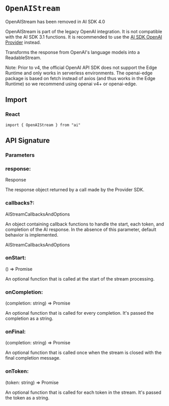 # `OpenAIStream`

OpenAIStream has been removed in AI SDK 4.0

OpenAIStream is part of the legacy OpenAI integration. It is not compatible
with the AI SDK 3.1 functions. It is recommended to use the [AI SDK OpenAI
Provider](/providers/ai-sdk-providers/openai) instead.

Transforms the response from OpenAI's language models into a ReadableStream.

Note: Prior to v4, the official OpenAI API SDK does not support the Edge Runtime and only works in serverless environments. The openai-edge package is based on fetch instead of axios (and thus works in the Edge Runtime) so we recommend using openai v4+ or openai-edge.

## Import

### React

```
import { OpenAIStream } from "ai"
```

## API Signature

### Parameters

### response:

Response

The response object returned by a call made by the Provider SDK.

### callbacks?:

AIStreamCallbacksAndOptions

An object containing callback functions to handle the start, each token, and completion of the AI response. In the absence of this parameter, default behavior is implemented.

AIStreamCallbacksAndOptions

### onStart:

() => Promise<void>

An optional function that is called at the start of the stream processing.

### onCompletion:

(completion: string) => Promise<void>

An optional function that is called for every completion. It's passed the completion as a string.

### onFinal:

(completion: string) => Promise<void>

An optional function that is called once when the stream is closed with the final completion message.

### onToken:

(token: string) => Promise<void>

An optional function that is called for each token in the stream. It's passed the token as a string.
